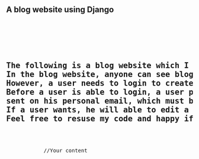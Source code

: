 <!DOCTYPE html>
<html>
    <body>

<h2>A blog website using Django</h2>

<pre>
    <div class="container">
        <div class="block two first">
            <h2>The following is a blog website which I created using Django. 
In the blog website, anyone can see blogs of others which has been published. Likewise, they are able to comment. 
However, a user needs to login to create his own blogs and can also keep them as draft or publish them. 
Before a user is able to login, a user profile has to be created providing certain information, then an email will be
sent on his personal email, which must be clicked to make the user is actived thus able to login.
If a user wants, he will able to edit a published blog.
Feel free to resuse my code and happy if I can contribute somehow.</h2>
            <div class="wrap">
            //Your content
            </div>
        </div>
    </div>
</pre>
</body>
</html>


